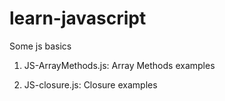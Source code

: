 # learn-javascript
Some js basics

1. JS-ArrayMethods.js:  Array Methods examples
  

2. JS-closure.js:  Closure examples
